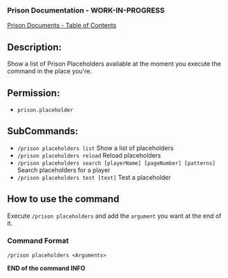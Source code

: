 ### Prison Documentation - **WORK-IN-PROGRESS**
[Prison Documents - Table of Contents](../prison_docs_000_toc.md)

## Description:

Show a list of Prison Placeholders available at the moment you execute the command in the place you're.

## Permission:

- `prison.placeholder`

## SubCommands:

- `/prison placeholders list` Show a list of placeholders
- `/prison placeholders reload` Reload placeholders
- `/prison placeholders search [playerName] [pageNumber] [patterns]` Search placeholders for a player
- `/prison placeholders test [text]` Test a placeholder

## How to use the command

Execute `/prison placeholders` and add the `argument` you want at the end of it.

### Command Format

`/prison placeholders <Arguments>`

**END of the command INFO**